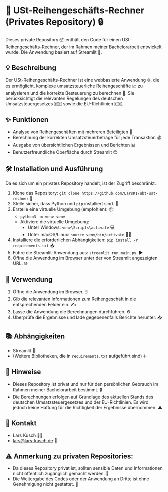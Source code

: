 # 🧾 USt-Reihengeschäfts-Rechner (Privates Repository) 🔒

Dieses private Repository 📦 enthält den Code für einen USt-Reihengeschäfts-Rechner, der im Rahmen meiner Bachelorarbeit entwickelt wurde. Die Anwendung basiert auf Streamlit 🚀.

## 💡 Beschreibung

Der USt-Reihengeschäfts-Rechner ist eine webbasierte Anwendung 🌐, die es ermöglicht, komplexe umsatzsteuerliche Reihengeschäfte 📈 zu analysieren und die korrekte Besteuerung zu berechnen 🧮. Sie berücksichtigt die relevanten Regelungen des deutschen Umsatzsteuergesetzes 🇩🇪 sowie die EU-Richtlinien 🇪🇺.

## ✨ Funktionen

* Analyse von Reihengeschäften mit mehreren Beteiligten 🤝
* Berechnung der korrekten Umsatzsteuerbeträge für jede Transaktion 💰
* Ausgabe von übersichtlichen Ergebnissen und Berichten 📊
* Benutzerfreundliche Oberfläche durch Streamlit 😊

## 🛠️ Installation und Ausführung

Da es sich um ein privates Repository handelt, ist der Zugriff beschränkt.

1.  Klone das Repository: `git clone https://github.com/LarsK1/ubt-ust-rechner` 📂
2.  Stelle sicher, dass Python und `pip` installiert sind. 🐍
3.  Erstelle eine virtuelle Umgebung (empfohlen): 📦
    * `python3 -m venv venv`
    * Aktiviere die virtuelle Umgebung:
        * Unter Windows: `venv\Scripts\activate` 💻
        * Unter macOS/Linux: `source venv/bin/activate` 🐧🍎
4.  Installiere die erforderlichen Abhängigkeiten: `pip install -r requirements.txt` 📥
5.  Führe die Streamlit-Anwendung aus: `streamlit run main.py`. ▶️
6.  Öffne die Anwendung im Browser unter der von Streamlit angezeigten URL. 🌐

## 🚀 Verwendung

1.  Öffne die Anwendung im Browser. 🖱️
2.  Gib die relevanten Informationen zum Reihengeschäft in die entsprechenden Felder ein. ✍️
3.  Lasse die Anwendung die Berechnungen durchführen. ⚙️
4.  Überprüfe die Ergebnisse und lade gegebenenfalls Berichte herunter. 📥

## 📚 Abhängigkeiten

* Streamlit 🎈
* (Weitere Bibliotheken, die in `requirements.txt` aufgeführt sind) ➕

## 📝 Hinweise

* Dieses Repository ist privat und nur für den persönlichen Gebrauch im Rahmen meiner Bachelorarbeit bestimmt. 🔒
* Die Berechnungen erfolgen auf Grundlage des aktuellen Stands des deutschen Umsatzsteuergesetzes und der EU-Richtlinien. Es wird jedoch keine Haftung für die Richtigkeit der Ergebnisse übernommen. ⚠️

## 📧 Kontakt

* Lars Kusch 🧑‍🎓
* lars@lars-kusch.de 📧

## ⚠️ Anmerkung zu privaten Repositories:

* Da dieses Repository privat ist, sollten sensible Daten und Informationen nicht öffentlich zugänglich gemacht werden. 🤫
* Die Weitergabe des Codes oder der Anwendung an Dritte ist ohne Genehmigung nicht gestattet. 🚫
